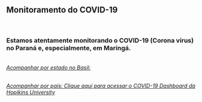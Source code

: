 ﻿---
layout: page-fullwidth
title: ""
#meta_title: "Duvidas? Entre em contato conosco"
subheadline: ""
#teaser: "Entre em contato conosco pelo e-mail #eres2020.uem@gmail.com"
permalink: "/covid/"
header:
   image_fullwidth: banner_eres2020.png
---

<h2>Monitoramento do COVID-19</h2>

<br>

<h3>Estamos atentamente monitorando o COVID-19 (Corona vírus) no Paraná e, especialmente, em Maringá. </h3>

<br><i><a href="http://plataforma.saude.gov.br/novocoronavirus/" target="_blank">Acompanhar por estado no Basil: </b></i></a><br>

<br><i><a href="http://plataforma.saude.gov.br/novocoronavirus/" target="_blank">Acompanhar por país: <a href="https://gisanddata.maps.arcgis.com/apps/opsdashboard/index.html#/bda7594740fd40299423467b48e9ecf6" target="_blank">Clique aqui para acessar o COVID-19 Dashboard da Hopikins University</a></b></i></a><br>


<div class="row t30">	
	<img src="{{ site.urlimg }}promocao_apoio_logos.png" alt="" align="center">
</div><!-- /.row -->












